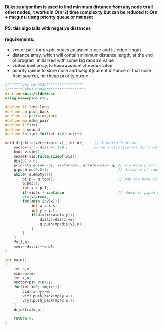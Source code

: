 #### Dijkstra algorithm is used to find minimum distance from any node to all other nodes, it works in O(n^2) time complexity but can be reduced to O(n + mlog(n)) using priority queue or multiset
#### PS: this algo fails with negative distances
#### requirements: 
- vector pair, for graph, stores adjascent node and its edge length
- distance array, which will contain minimum distance length, at the end of program, initialized with some big random value
- visited bool array, to keep account of node visited 
- priority queue to store node and weight(current distance of that node from source), min heap priority queue 

```cpp
//******Jai Hanuman*****************
//******Saket Kumaer*****************
#include<bits/stdc++.h>
using namespace std;

#define ll long long 
#define pb push_back
#define pi pair<int,int>
#define mp make_pair
#define f first
#define s second
#define fo(i,n) for(int i=0;i<n;i++)

void dijsktra(vector<pi> v[],int n){     // dijkstra function
    vector<int> dis(n+1,1e9);            // we initialise the distance array to inifinity, here 1e9
    bool vis[n+1];
    memset(vis,false,sizeof(vis));
    dis[0] = 0;
    priority_queue <pi, vector<pi>, greater<pi>> q; // min heap priority queue
    q.push(mp(0,0));                                // distance of source from source is zero
    while(!q.empty()){
        pi p = q.top();                             // pop the node with minimum distance
        q.pop();
        int x = p.f;
        if(vis[x]) continue;                        // check if poped node is visited or not 
        vis[x]=true;
        for(auto i:v[x]){
            int w = i.s;
            int y = i.f;
            if(dis[x]+w<dis[y]){
                dis[y]=dis[x]+w;
                q.push(mp(dis[y],y));
            }
        }
    }
    fo(i,n)
    cout<<dis[i]<<endl;
}

int main()
{
    int n,m;
    cin>>n>>m;
    int x,y;
    vector<pi> v[n+1];
    for(int i=0;i<m;i++){
        cin>>x>>y>>w;
        v[x].push_back(mp(y,w));
        v[y].push_back(mp(x,w));
    }
    dijsktra(v,n);
    
    return 0;
}
```
